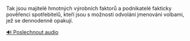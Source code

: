 
Tak jsou majitelé hmotných výrobních faktorů a podnikatelé fakticky pověřenci spotřebitelů, kteří jsou s možností odvolání jmenováni volbami, jež se dennodenně opakují.

[🔊 Poslechnout audio](/data/7-paragraphs/audio/chapter_55/para_007-Tak-jsou-majitel-hmotnch-vrobnch-faktor-a-pod.mp3)
